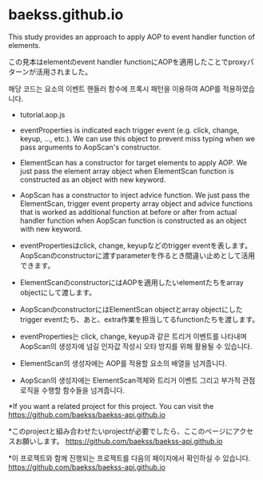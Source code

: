 # baekss.github.io
This study provides an approach to apply AOP to event handler function of elements.

この見本はelementのevent handler functionにAOPを適用したことでproxyパターンが活用されました。

해당 코드는 요소의 이벤트 핸들러 함수에 프록시 패턴을 이용하여 AOP를 적용하였습니다.

* tutorial.aop.js
- eventProperties is indicated each trigger event (e.g. click, change, keyup, ..., etc.). We can use this object to prevent miss typing when we pass arguments to AopScan's constructor.
- ElementScan has a constructor for target elements to apply AOP. We just pass the element array object when ElementScan function is constructed as an object with new keyword.
- AopScan has a constructor to inject advice function. We just pass the ElementScan, trigger event property array object and advice functions that is worked as additional function at before or after from actual handler function when AopScan function is constructed as an object with new keyword.

- eventPropertiesはclick, change, keyupなどのtrigger eventを表します。AopScanのconstructorに渡すparameterを作るとき間違い止めとして活用できます。
- ElementScanのconstructorにはAOPを適用したいelementたちをarray objectにして渡します。
- AopScanのconstructorにはElementScan objectとarray objectにしたtrigger eventたち、あと、extra作業を担当してるfunctionたちを渡します。

- eventProperties는 click, change, keyup과 같은 트리거 이벤트를 나타내며 AopScan의 생성자에 넘길 인자값 작성시 오타 방지를 위해 활용될 수 있습니다.
- ElementScan의 생성자에는 AOP를 적용할 요소의 배열을 넘겨줍니다.
- AopScan의 생성자에는 ElementScan객체와 트리거 이벤트 그리고 부가적 관점 로직을 수행할 함수들을 넘겨줍니다.

*If you want a related project for this project. You can visit the https://github.com/baekss/baekss-api.github.io

*このprojectと組み合わせたいprojectが必要でしたら、ここのページにアクセスお願いします。 https://github.com/baekss/baekss-api.github.io

*이 프로젝트와 함께 진행되는 프로젝트를 다음의 페이지에서 확인하실 수 있습니다. https://github.com/baekss/baekss-api.github.io
